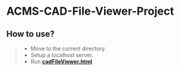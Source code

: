 # ACMS-CAD-File-Viewer-Project

## How to use?
>- Move to the current directory.
>- Setup a localhost server.
>- Run [**cadFileViewer.html**](cadFileViewer.html)
